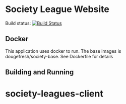 # Society League Website

Build status: [![Build Status](https://travis-ci.org/dougEfresh/society-leagues.svg)](https://travis-ci.org/dougEfresh/society-leagues)

## Docker
  This application uses docker to run. The base images is dougefresh/society-base. See Dockerfile for details


## Building and Running

# society-leagues-client
